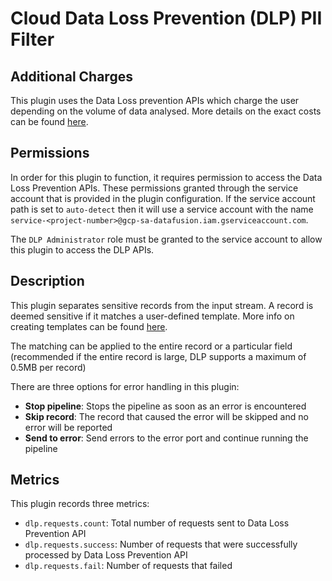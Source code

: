 # Cloud Data Loss Prevention (DLP) PII Filter


Additional Charges
-----------
This plugin uses the Data Loss prevention APIs which charge the user depending 
on the volume of data analysed. More details on the exact 
costs can be found [here](https://cloud.google.com/dlp/pricing#content-pricing). 

Permissions
-----------
In order for this plugin to function, it requires permission to access the Data Loss Prevention APIs. These permissions
granted through the service account that is provided in the plugin configuration. If the service account path is set to 
`auto-detect` then it will use a service account with the name `service-<project-number>@gcp-sa-datafusion.iam.gserviceaccount.com`.

The `DLP Administrator` role must be granted to the service account to allow this plugin to access the DLP APIs.

Description
-----------
This plugin separates sensitive records from the input stream. A record is deemed sensitive if it matches a user-defined template. More info on creating templates can be found [here](https://cloud.google.com/dlp/docs/creating-templates-inspect#about_templates). 

The matching can be applied to the entire record or a particular field (recommended if the entire record is large, DLP supports a maximum of 0.5MB per record)

There are three options for error handling in this plugin:
 * **Stop pipeline**: Stops the pipeline as soon as an error is encountered
 * **Skip record**: The record that caused the error will be skipped and no error will be reported
 * **Send to error**: Send errors to the error port and continue running the pipeline

Metrics
-----------
This plugin records three metrics:
* `dlp.requests.count`: Total number of requests sent to Data Loss Prevention API
* `dlp.requests.success`: Number of requests that were successfully processed by Data Loss Prevention API
* `dlp.requests.fail`: Number of requests that failed